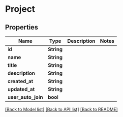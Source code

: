 # Project

## Properties

Name | Type | Description | Notes
------------ | ------------- | ------------- | -------------
**id** | **String** |  | 
**name** | **String** |  | 
**title** | **String** |  | 
**description** | **String** |  | 
**created_at** | **String** |  | 
**updated_at** | **String** |  | 
**user_auto_join** | **bool** |  | 

[[Back to Model list]](../README.md#documentation-for-models) [[Back to API list]](../README.md#documentation-for-api-endpoints) [[Back to README]](../README.md)



